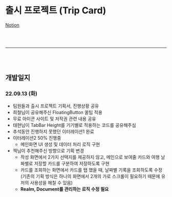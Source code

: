 # 출시 프로젝트 (Trip Card)
[Notion](https://difficult-knee-26c.notion.site/cef8341d3430410f9b572669be1811de)

<br/>
<br/>

---

<br/>
<br/>

## 개발일지

### 22.09.13 (화)
* 팀원들과 출시 프로젝트 기획서, 진행상황 공유
* 희철님이 공유해주신 FloatingButton 꿀팁 적용
* 무료 아이콘 사이트 및 저작권 관련 내용 공유
* 태현님이 TabBar Height를 기기별로 적용하는 코드를 공유해주심
* 추석동안 진행하지 못했던 이터레이션1 완료
* 이터레이션2 50% 진행중
    * 메인화면 UI 생성 및 데이터 처리 로직 구현
* 젝님이 추천해주신 방향으로 기획 변경
    * 작성 화면에서 2가지 선택지를 제공하지 않고, 메인으로 보여줄 카드와 여행 날짜별로 저장할 카드를 구분하여 저장하도록 구현
    * 카드를 조회하는 화면에서 카드를 탭 했을 때, 날짜별 기록을 조회하도록 수정 (기존의 기획 방식은 하나의 화면에서 2개의 가로 스크롤이 필요하기 때문에 유저의 사용성을 해칠 수 있음)
    * **Realm, Document를 관리하는 로직 수정 필요**
